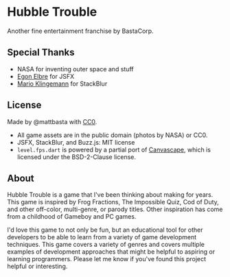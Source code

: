# Hubble Trouble

Another fine entertainment franchise by BastaCorp.


## Special Thanks

- NASA for inventing outer space and stuff
- [Egon Elbre](https://github.com/egonelbre) for JSFX
- [Mario Klingemann](http://www.quasimondo.com/StackBlurForCanvas) for StackBlur


## License

Made by @mattbasta with [CC0](http://creativecommons.org/publicdomain/zero/1.0/).

- All game assets are in the public domain (photos by NASA) or CC0.
- JSFX, StackBlur, and Buzz.js: MIT license
- `level.fps.dart` is powered by a partial port of [Canvascape](http://www.benjoffe.com/script/canvascape/textures.js), which is licensed under the BSD-2-Clause license.


## About

Hubble Trouble is a game that I've been thinking about making for years. This game is inspired by Frog Fractions, The Impossible Quiz, Cod of Duty, and other off-color, multi-genre, or parody titles. Other inspiration has come from a childhood of Gameboy and PC games.

I'd love this game to not only be fun, but an educational tool for other developers to be able to learn from a variety of game development techniques. This game covers a variety of genres and covers multiple examples of development approaches that might be helpful to aspiring or learning programmers. Please let me know if you've found this project helpful or interesting.
